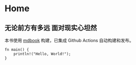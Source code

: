 # Home

## 无论前方有多远 面对现实心坦然

本书使用 [mdbook](https://rust-lang.github.io/mdBook/) 构建，已集成 Github Actions 自动构建和发布。

```rust,editable
fn main() {
    println!("Hello, World!");
}
```